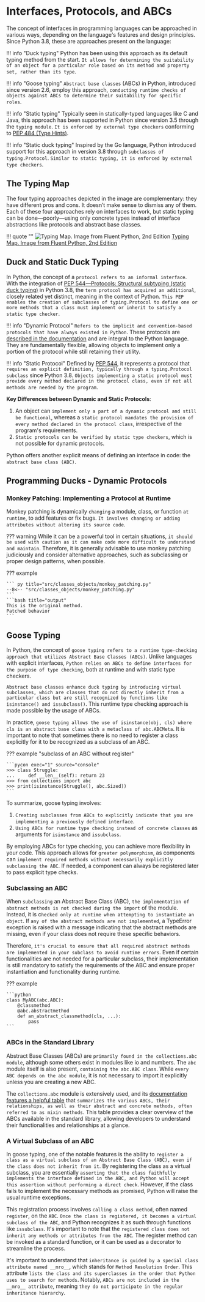 # Interfaces, Protocols, and ABCs

The concept of interfaces in programming languages can be approached in various ways, depending on the language's features and design principles. Since Python 3.8, these are approaches present on the language:

!!! info "Duck typing"
    Python has been using this approach as its default typing method from the start. `It allows for determining the suitability of an object for a particular role based on its method and property set, rather than its type`.

!!! info "Goose typing"
    `Abstract base classes` (ABCs) in Python, introduced since version 2.6, employ this approach, `conducting runtime checks of objects against ABCs to determine their suitability for specific roles`.

!!! info "Static typing"
    Typically seen in statically-typed languages like C and Java, this approach has been supported in Python since version 3.5 through the `typing module`. `It is enforced by external type checkers` conforming to [PEP 484 (Type Hints)](https://peps.python.org/pep-0484/).

!!! info "Static duck typing"
    Inspired by the Go language, Python introduced support for this approach in version 3.8 through `subclasses of typing.Protocol`. `Similar to static typing, it is enforced by external type checkers`.

## The Typing Map

The four typing approaches depicted in the image are complementary: they have different pros and cons. It doesn’t make sense to dismiss any of them. Each of these four approaches rely on interfaces to work, but static typing can be done—poorly—using only concrete types instead of interface abstractions like protocols and abstract base classes.

!!! quote ""
    ![Typing Map. Image from Fluent Python, 2nd Edition](https://raw.githubusercontent.com/RomeroGabriel/mastering-python/main/documentation/images/classes_objects/typing_map.png)
    [Typing Map. Image from Fluent Python, 2nd Edition](https://raw.githubusercontent.com/RomeroGabriel/mastering-python/main/documentation/images/classes_objects/typing_map.png)

## Duck and Static Duck Typing

In Python, the concept of a `protocol refers to an informal interface`. With the integration of [PEP 544—Protocols: Structural subtyping (static duck typing)](https://peps.python.org/pep-0544/) in Python 3.8, the `term protocol has acquired an additional`, closely related yet distinct, meaning in the context of Python. `This PEP enables the creation of subclasses of typing.Protocol to define one or more methods that a class must implement or inherit to satisfy a static type checker`.

!!! info "Dynamic Protocol"
    `Refers to the implicit and convention-based protocols that have always existed in Python`. These protocols are [described in the documentation](https://docs.python.org/3/reference/datamodel.html) and are integral to the Python language. They are fundamentally flexible, allowing objects to implement only a portion of the protocol while still retaining their utility.

!!! info "Static Protocol"
    Defined by [PEP 544](https://peps.python.org/pep-0544/), it represents a protocol that `requires an explicit definition, typically through a typing.Protocol subclass` since Python 3.8. `Objects implementing a static protocol must provide every method declared in the protocol class, even if not all methods are needed by the program`.

__Key Differences between Dynamic and Static Protocols__:

1. An object can `implement only a part of a dynamic protocol and still be functional`, whereas a `static protocol mandates the provision of every method declared in the protocol class`, irrespective of the program's requirements.
1. `Static protocols can be verified by static type checkers`, which is not possible for dynamic protocols.

Python offers another explicit means of defining an interface in code: the `abstract base class (ABC)`.

## Programming Ducks - Dynamic Protocols

### Monkey Patching: Implementing a Protocol at Runtime

Monkey patching is dynamically `changing` a module, class, or function `at runtime`, to add features or fix bugs.  `It involves changing or adding attributes without altering its source code`.

??? warning
    While it can be a powerful tool in certain situations, `it should be used with caution as it can make code more difficult to understand and maintain`. Therefore, it is generally advisable to use monkey patching judiciously and consider alternative approaches, such as subclassing or proper design patterns, when possible.

??? example

    ``` py title="src/classes_objects/monkey_patching.py"
    --8<-- "src/classes_objects/monkey_patching.py"
    ```
    ```bash title="output"
    This is the original method.
    Patched behavior
    ```

## Goose Typing

In Python, the concept of `goose typing refers to a runtime type-checking approach that utilizes Abstract Base Classes (ABCs)`. Unlike languages with explicit interfaces, `Python relies on ABCs to define interfaces for the purpose of type checking`, both at runtime and with static type checkers.

`Abstract base classes enhance duck typing by introducing virtual subclasses, which are classes that do not directly inherit from a particular class but are still recognized by functions like isinstance() and issubclass()`. This runtime type checking approach is made possible by the usage of ABCs.

In practice, `goose typing allows the use of isinstance(obj, cls) where cls is an abstract base class with a metaclass of abc.ABCMeta`. It is important to note that sometimes there is no need to register a class explicitly for it to be recognized as a subclass of an ABC.

??? example "subclass of an ABC without register"

    ```pycon exec="1" source="console"
    >>> class Struggle:
    ...     def __len__(self): return 23
    >>> from collections import abc
    >>> print(isinstance(Struggle(), abc.Sized))
    ```

To summarize, goose typing involves:

1. `Creating subclasses from ABCs to explicitly indicate that you are implementing a previously defined interface`.
1. `Using ABCs for runtime type checking instead of concrete classes` as arguments for `isinstance` and `issubclass`.

By employing ABCs for type checking, you can achieve more flexibility in your code. This approach allows for `greater polymorphism`, as components can `implement required methods without necessarily explicitly subclassing the ABC`. If needed, a component can always be registered later to pass explicit type checks.

### Subclassing an ABC

When `subclassing` an Abstract Base Class (ABC), `the implementation of abstract methods is not checked during the import` of the module. Instead, it is c`hecked only at runtime when attempting to instantiate an object`. If `any of the abstract methods are not implemented`, a TypeError exception is raised with a message indicating that the abstract methods are missing, even if your class does not require these specific behaviors.

Therefore, `it's crucial to ensure that all required abstract methods are implemented in your subclass to avoid runtime errors`. Even if certain functionalities are not needed for a particular subclass, their implementation is still mandatory to satisfy the requirements of the ABC and ensure proper instantiation and functionality during runtime.

??? example

    ```python
    class MyABC(abc.ABC):
        @classmethod
        @abc.abstractmethod
        def an_abstract_classmethod(cls, ...):
            pass
    ```

### ABCs in the Standard Library

Abstract Base Classes (ABCs) are `primarily found in the collections.abc module`, although some others exist in modules like io and numbers. The `abc` module itself is also present, `containing the abc.ABC class`. While `every ABC depends on the abc module`, it is not necessary to import it explicitly unless you are creating a new ABC.

The `collections.abc` module is extensively used, and its [documentation features a helpful table](https://docs.python.org/3/library/collections.abc.html#collections-abstract-base-classes) that `summarizes the various ABCs, their relationships, as well as their abstract and concrete methods, often referred to as mixin methods`. This table provides a clear overview of the ABCs available in the standard library, allowing developers to understand their functionalities and relationships at a glance.

### A Virtual Subclass of an ABC

In goose typing, one of the notable features is the ability to `register a class as a virtual subclass of an Abstract Base Class (ABC), even if the class does not inherit from it`. By registering the class as a virtual subclass, you are essentially `asserting that the class faithfully implements the interface defined in the ABC, and Python will accept this assertion without performing a direct check`. However, if the class fails to implement the necessary methods as promised, Python will raise the usual runtime exceptions.

This registration process involves `calling a class method`, often named `register`, on the `ABC`. `Once the class is registered, it becomes a virtual subclass of the ABC`, and Python recognizes it as such through functions like `issubclass`. It's important to note that the `registered class does not inherit any methods or attributes from the ABC`. The register method can be invoked as a standard function, or it can be used as a decorator to streamline the process.

It's important to understand that `inheritance is guided by a special class attribute named __mro__`, which stands for `Method Resolution Order`. This attribute `lists the class and its superclasses in the order that Python uses to search for methods`. Notably, `ABCs are not included in the __mro__ attribute`, meaning `they do not participate in the regular inheritance hierarchy`.
